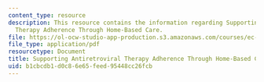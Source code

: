 ```yaml
---
content_type: resource
description: This resource contains the information regarding Supporting Antiretroviral
  Therapy Adherence Through Home-Based Care.
file: https://ol-ocw-studio-app-production.s3.amazonaws.com/courses/ec-s11-engineering-capacity-in-community-based-healthcare-fall-2005/b1cbcdb1d0c86e65feed95448cc26fcb_MITEC_S11F05_art_and_hbc.pdf
file_type: application/pdf
resourcetype: Document
title: Supporting Antiretroviral Therapy Adherence Through Home-Based Care
uid: b1cbcdb1-d0c8-6e65-feed-95448cc26fcb
---
```

